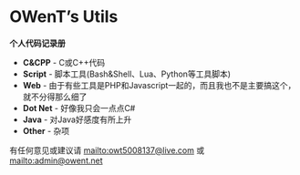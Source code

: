 # OWenT’s Utils
**个人代码记录册**

+ **C&CPP** - C或C++代码
+ **Script** - 脚本工具(Bash&Shell、Lua、Python等工具脚本)
+ **Web** - 由于有些工具是PHP和Javascript一起的，而且我也不是主要搞这个，就不分得那么细了
+ **Dot Net** - 好像我只会一点点C#
+ **Java** - 对Java好感度有所上升
+ **Other** - 杂项

有任何意见或建议请 [mailto:owt5008137@live.com](mailto:owt5008137@live.com) 或 [mailto:admin@owent.net](mailto:admin@owent.net)

